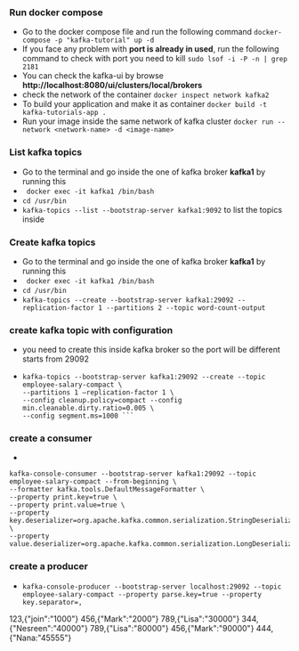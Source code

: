 
### Run docker compose
- Go to the docker compose file and run the following command ```docker-compose -p "kafka-tutorial" up -d```
- If you face any problem with **port is already in used**, run the following command to check with port you need to kill
```sudo lsof -i -P -n | grep 2181```
- You can check the kafka-ui by browse **http://localhost:8080/ui/clusters/local/brokers**
-  check the network of the container ```docker inspect network kafka2```
- To build your application and make it as container ```docker build -t kafka-tutorials-app .```
- Run your image inside the same network of kafka cluster ```docker run --network <network-name> -d <image-name>```


### List kafka topics
- Go to the terminal and go inside the one of kafka broker **kafka1** by running this 
- ``` docker exec -it kafka1 /bin/bash```
- ```cd /usr/bin```
- ```kafka-topics --list --bootstrap-server kafka1:9092``` to list the topics inside

### Create kafka topics
- Go to the terminal and go inside the one of kafka broker **kafka1** by running this
- ``` docker exec -it kafka1 /bin/bash```
- ```cd /usr/bin```
- ```kafka-topics --create --bootstrap-server kafka1:29092 --replication-factor 1 --partitions 2 --topic word-count-output``` 

### create kafka topic with configuration
- you need to create this inside kafka broker so the port will be different starts from 29092
- ```
  kafka-topics --bootstrap-server kafka1:29092 --create --topic employee-salary-compact \
  --partitions 1 —replication-factor 1 \
  --config cleanup.policy=compact --config min.cleanable.dirty.ratio=0.005 \ 
  --config segment.ms=1000 ```
  
### create a consumer 
- 
```
kafka-console-consumer --bootstrap-server kafka1:29092 --topic employee-salary-compact --from-beginning \
--formatter kafka.tools.DefaultMessageFormatter \
--property print.key=true \
--property print.value=true \
--property key.deserializer=org.apache.kafka.common.serialization.StringDeserializer \
--property value.deserializer=org.apache.kafka.common.serialization.LongDeserializer 
```
### create a producer
- ```kafka-console-producer --bootstrap-server localhost:29092 --topic employee-salary-compact --property parse.key=true --property key.separator=,```

123,{"join":"1000"}
456,{"Mark":"2000"}
789,{"Lisa":"30000"}
344,{"Nesreen":"40000"}
789,{"Lisa":"80000"}
456,{"Mark":"90000"}
444,{"Nana:"45555"}

